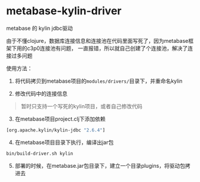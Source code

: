 # metabase-kylin-driver

metabase 的 kylin jdbc驱动

由于不懂clojure，数据库连接信息和连接池在代码里面写死了，因为metabase框架下用的c3p0连接池有问题，
一直报错，所以就自己创建了个连接池，解决了连接过多问题

使用方法：

1. 将代码拷贝到metabase项目的`modules/drivers/`目录下，并重命名kylin

2. 修改代码中的连接信息

> 暂时只支持一个写死的kylin项目，或者自己修改代码

3. 在metabase项目project.clj下添加依赖

```clojure
[org.apache.kylin/kylin-jdbc "2.6.4"]
```

4. 在metabase项目目录下执行，编译出jar包

```bash
bin/build-driver.sh kylin
```

5. 部署的时候，在metabase.jar包目录下，建立一个目录plugins，将驱动包拷进去
